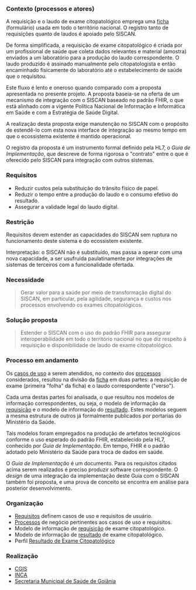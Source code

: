 ### Contexto (processos e atores)

A requisição e o laudo de exame citopatológico emprega uma [ficha](./nova-requisicao-anotada.pdf) 
(formulário) usada em todo o território nacional. O registro tanto de 
requisições quanto de laudos é apoiado pelo SISCAN.

De forma simplificada, a requisição de exame citopatológico é criada por um profissional de saúde que
coleta dados relevantes e material (amostra) enviados a um laboratório
para a produção do laudo correspondente. O laudo produzido 
é assinado manualmente pelo citopatologista e então encaminhado fisicamente do
laboratório até o estabelecimento de saúde que o requisitou.

Este fluxo é lento e oneroso quando comparado com a
proposta apresentada no presente projeto. A proposta baseia-se na oferta
de um mecanismo de integração com o SISCAN baseado no padrão FHIR, o que está
alinhado com a vigente Política Nacional de Informação e Informática em Saúde e com a Estratégia de Saúde Digital. 

A realização desta proposta exige manutenção no SISCAN com o propósito
de estendê-lo com esta nova interface de integração ao mesmo tempo em que 
o ecossistema existente é mantido operacional.

O registro da proposta é um instrumento formal definido pela HL7,
o _Guia de Implementação_, que descreve de forma rigorosa o "contrato" entre o que é oferecido pelo SISCAN para integração com outros sistemas.

### Requisitos

- Reduzir custos pela substituição do trânsito físico de papel.
- Reduzir o tempo entre a produção do laudo e o consumo efetivo do resultado.
- Assegurar a validade legal do laudo digital.


### Restrição

Requisitos devem 
estender as capacidades do SISCAN sem ruptura no funcionamento deste sistema e do ecossistem
existente.

Interpretação: o SISCAN não é substituído, mas passa a operar com uma nova capacidade, a ser usufruída paulatinamente por integrações de sistemas de terceiros com a funcionalidade ofertada.

### Necessidade

> Gerar valor para a saúde por meio de transformação digital do SISCAN, em particular,
> pela agilidade, segurança e custos nos processos envolvendo os exames citopatológicos.

### Solução proposta

> Estender o SISCAN com o uso do padrão FHIR para assegurar interoperabilidade em todo o
> território nacional no que diz respeito à requisição e disponibilidade de laudo de 
> exame citopatológico. 

### Processo em andamento

Os <a href="requisitos.html">casos de uso</a> a serem atendidos,
no contexto dos <a href="processos.html">processos</a>
considerados, resultou na divisão da [ficha](./nova-requisicao-anotada.pdf) em duas partes: a requisição de exame (primeira "folha" da ficha) e o laudo correspondente ("verso").

Cada uma destas partes foi analisada, o que resultou
nos modelos de informação correspondentes, ou seja, o
modelo de informação da <a href="requisicao.html">requisição</a>
e o modelo de informação do <a href="resultado.html">resultado</a>.
Estes modelos seguem a mesma estrutura
de outros já formalmente publicados por portarias do Ministério da Saúde.

Tais modelos foram empregados na produção de artefatos tecnológicos 
conforme o uso esperado do padrão FHIR, estabelecido pela HL7, conhecido por
_Guia de Implementação_. Em tempo, FHIR é o padrão
adotado pelo Ministério da Saúde para troca de dados em saúde. 

O _Guia de Implementação_ é um documento. Para os requisitos citados acima
serem realizados é preciso produzir software correspondente. 
O _design_ de uma integração
da implementação deste Guia com o SISCAN também foi proposta, e uma 
prova de conceito se encontra em análise para posterior desenvolvimento.

### Organização

- <a href="requisitos.html">Requisitos</a> definem casos de uso e requisitos de usuário.
- <a href="processos.html">Processos</a> de negócio pertinentes aos casos de uso e requisitos.
- Modelo de informação de <a href="requisicao.html">requisição</a> de exame citopatológico.
- Modelo de informação de <a href="resultado.html">resultado</a> de exame citopatológico.
- Perfil [Resultado de Exame Citopatológico](StructureDefinition-BRResultadoExameCitopatologico.html)

### Realização

- [CGIS](https://cgis.ufg.br/)
- [INCA](https://www.inca.gov.br/)
- [Secretaria Municipal de Saúde de Goiânia](https://saude.goiania.go.gov.br/)
